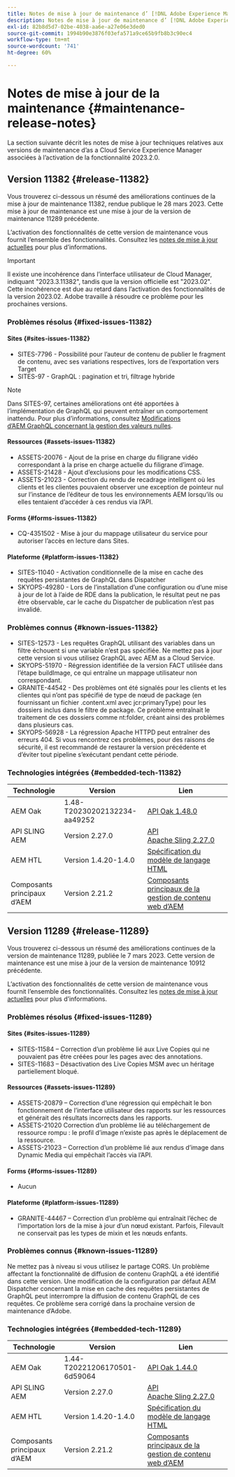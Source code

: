 ```yaml
---
title: Notes de mise à jour de maintenance d’ [!DNL Adobe Experience Manager]  as a Cloud Service associées à l’activation de la fonctionnalité 2023.2.0.
description: Notes de mise à jour de maintenance d’ [!DNL Adobe Experience Manager]  as a Cloud Service associées à l’activation de la fonctionnalité 2023.2.0.
exl-id: 82b8d5d7-02be-4038-aa6e-a27e06e3ded0
source-git-commit: 1994b90e3876f03efa571a9ce65b9fb8b3c90ec4
workflow-type: tm+mt
source-wordcount: '741'
ht-degree: 60%

---
```


# Notes de mise à jour de la maintenance {#maintenance-release-notes}

La section suivante décrit les notes de mise à jour techniques relatives aux versions de maintenance d’as a Cloud Service Experience Manager associées à l’activation de la fonctionnalité 2023.2.0.

## Version 11382 {#release-11382}

Vous trouverez ci-dessous un résumé des améliorations continues de la mise à jour de maintenance 11382, rendue publique le 28 mars 2023. Cette mise à jour de maintenance est une mise à jour de la version de maintenance 11289 précédente.

L’activation des fonctionnalités de cette version de maintenance vous fournit l’ensemble des fonctionnalités. Consultez les [notes de mise à jour actuelles](/help/release-notes/release-notes-cloud/release-notes-current.md) pour plus d’informations.

>[!IMPORTANT]
>
> Il existe une incohérence dans l’interface utilisateur de Cloud Manager, indiquant &quot;2023.3.11382&quot;, tandis que la version officielle est &quot;2023.02&quot;. Cette incohérence est due au retard dans l’activation des fonctionnalités de la version 2023.02.
> Adobe travaille à résoudre ce problème pour les prochaines versions.

### Problèmes résolus {#fixed-issues-11382}

#### Sites {#sites-issues-11382}

- SITES-7796 - Possibilité pour l’auteur de contenu de publier le fragment de contenu, avec ses variations respectives, lors de l’exportation vers Target
- SITES-97 - GraphQL : pagination et tri, filtrage hybride

>[!NOTE]
>
> Dans SITES-97, certaines améliorations ont été apportées à l’implémentation de GraphQL qui peuvent entraîner un comportement inattendu. Pour plus d’informations, consultez [Modifications d’AEM GraphQL concernant la gestion des valeurs nulles](https://experienceleague.adobe.com/docs/experience-cloud-kcs/kbarticles/KA-21792.html?lang=fr).

#### Ressources {#assets-issues-11382}

- ASSETS-20076 - Ajout de la prise en charge du filigrane vidéo correspondant à la prise en charge actuelle du filigrane d’image.
- ASSETS-21428 - Ajout d’exclusions pour les modifications CSS.
- ASSETS-21023 - Correction du rendu de recadrage intelligent où les clients et les clientes pouvaient observer une exception de pointeur nul sur l’instance de l’éditeur de tous les environnements AEM lorsqu’ils ou elles tentaient d’accéder à ces rendus via l’API.

#### Forms {#forms-issues-11382}

- CQ-4351502 - Mise à jour du mappage utilisateur du service pour autoriser l’accès en lecture dans Sites.

#### Plateforme {#platform-issues-11382}

- SITES-11040 - Activation conditionnelle de la mise en cache des requêtes persistantes de GraphQL dans Dispatcher
- SKYOPS-49280 - Lors de l’installation d’une configuration ou d’une mise à jour de lot à l’aide de RDE dans la publication, le résultat peut ne pas être observable, car le cache du Dispatcher de publication n’est pas invalidé.

### Problèmes connus {#known-issues-11382}

- SITES-12573 - Les requêtes GraphQL utilisant des variables dans un filtre échouent si une variable n’est pas spécifiée. Ne mettez pas à jour cette version si vous utilisez GraphQL avec AEM as a Cloud Service.
- SKYOPS-51970 - Régression identifiée de la version FACT utilisée dans l’étape buildImage, ce qui entraîne un mappage utilisateur non correspondant.
- GRANITE-44542 - Des problèmes ont été signalés pour les clients et les clientes qui n’ont pas spécifié de type de nœud de package (en fournissant un fichier .content.xml avec jcr:primaryType) pour les dossiers inclus dans le filtre de package. Ce problème entraînait le traitement de ces dossiers comme nt:folder, créant ainsi des problèmes dans plusieurs cas.
- SKYOPS-56928 - La régression Apache HTTPD peut entraîner des erreurs 404. Si vous rencontrez ces problèmes, pour des raisons de sécurité, il est recommandé de restaurer la version précédente et d’éviter tout pipeline s’exécutant pendant cette période.

### Technologies intégrées {#embedded-tech-11382}

| Technologie | Version | Lien |
|---|---|---|
| AEM Oak | 1.48-T20230202132234-aa49252 | [API Oak 1.48.0](https://www.javadoc.io/doc/org.apache.jackrabbit/oak-api/1.48.0/index.html) |
| API SLING AEM | Version 2.27.0 | [API Apache Sling 2.27.0](https://www.javadoc.io/doc/org.apache.sling/org.apache.sling.api/latest/index.html) |
| AEM HTL | Version 1.4.20-1.4.0 | [Spécification du modèle de langage HTML](https://github.com/adobe/htl-spec) |
| Composants principaux d’AEM | Version 2.21.2 | [Composants principaux de la gestion de contenu web d’AEM](https://github.com/adobe/aem-core-wcm-components) |

## Version 11289 {#release-11289}

Vous trouverez ci-dessous un résumé des améliorations continues de la version de maintenance 11289, publiée le 7 mars 2023. Cette version de maintenance est une mise à jour de la version de maintenance 10912 précédente.

L’activation des fonctionnalités de cette version de maintenance vous fournit l’ensemble des fonctionnalités. Consultez les [notes de mise à jour actuelles](/help/release-notes/release-notes-cloud/release-notes-current.md) pour plus d’informations.

### Problèmes résolus {#fixed-issues-11289}

#### Sites {#sites-issues-11289}

- SITES-11584 – Correction d’un problème lié aux Live Copies qui ne pouvaient pas être créées pour les pages avec des annotations.
- SITES-11683 – Désactivation des Live Copies MSM avec un héritage partiellement bloqué.

#### Ressources {#assets-issues-11289}

- ASSETS-20879 – Correction d’une régression qui empêchait le bon fonctionnement de l’interface utilisateur des rapports sur les ressources et générait des résultats incorrects dans les rapports.
- ASSETS-21020 Correction d’un problème lié au téléchargement de ressource rompu : le profil d’image n’existe pas après le déplacement de la ressource.
- ASSETS-21023 – Correction d’un problème lié aux rendus d’image dans Dynamic Media qui empêchait l’accès via l’API.

#### Forms {#forms-issues-11289}

- Aucun

#### Plateforme {#platform-issues-11289}

- GRANITE-44467 – Correction d’un problème qui entraînait l’échec de l’importation lors de la mise à jour d’un nœud existant. Parfois, Filevault ne conservait pas les types de mixin et les nœuds enfants.

### Problèmes connus {#known-issues-11289}

Ne mettez pas à niveau si vous utilisez le partage CORS. Un problème affectant la fonctionnalité de diffusion de contenu GraphQL a été identifié dans cette version. Une modification de la configuration par défaut AEM Dispatcher concernant la mise en cache des requêtes persistantes de GraphQL peut interrompre la diffusion de contenu GraphQL de ces requêtes. Ce problème sera corrigé dans la prochaine version de maintenance d’Adobe.

### Technologies intégrées {#embedded-tech-11289}

| Technologie | Version | Lien |
|---|---|---|
| AEM Oak | 1.44-T20221206170501-6d59064 | [API Oak 1.44.0](https://www.javadoc.io/doc/org.apache.jackrabbit/oak-api/1.44.0/index.html) |
| API SLING AEM | Version 2.27.0 | [API Apache Sling 2.27.0](https://www.javadoc.io/doc/org.apache.sling/org.apache.sling.api/latest/index.html) |
| AEM HTL | Version 1.4.20-1.4.0 | [Spécification du modèle de langage HTML](https://github.com/adobe/htl-spec) |
| Composants principaux d’AEM | Version 2.21.2 | [Composants principaux de la gestion de contenu web d’AEM](https://github.com/adobe/aem-core-wcm-components) |
